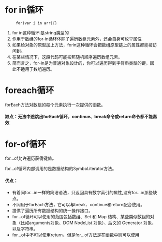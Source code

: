 # for in循环
```
     for(var i in arr){}
```
1. for in这种循环i是string类型的
2. 作用于数组的for-in循环体除了遍历数组元素外，还会自身可枚举属性
3. 如果给对象的原型加上方法，forin这种循环会把数组原型链上的属性都能被访问到。
4. 在某些情况下，这段代码可能按照随机顺序遍历数组元素。
5. 简而言之，for-in是为普通对象设计的，你可以遍历得到字符串类型的键，因此不适用于数组遍历。
# foreach循环
forEach方法对数组的每个元素执行一次提供的函数。
#### 缺点：无法中途跳出forEach循环，continue、break命令或return命令都不能奏效
# for-of循环
for…of允许遍历获得键值。

for…of循环内部调用的是数据结构的Symbol.iterator方法。
#### 优点：

 - 有着同for...in一样的简洁语法，只返回具有数字索引的属性,没有for...in那些缺点。
 - 不同用于forEach方法，它可以与break、continue和return配合使用。
 - 提供了遍历所有数据结构的统一操作接口。
 - for...of循环可以使用的范围包括数组、Set 和 Map 结构、某些类似数组的对象（比如arguments对象、DOM NodeList 对象）、后文的 Generator 对象，以及字符串。
 - for...of中不可以使用return，但是for...of方法是在函数中则可以使用